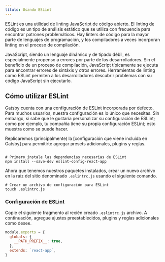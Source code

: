 ```yaml
---
título: Usando ESLint
---
```


ESLint es una utilidad de linting JavaScript de código abierto. El linting de código es un tipo de análisis estático que se utiliza con frecuencia para encontrar patrones problemáticos. Hay linters de código para la mayor parte de lenguajes de programación, y los compiladores a veces incorporan linting en el proceso de compilación.

JavaScript, siendo un lenguaje dinámico y de tipado débil, es especialmente propenso a errores por parte de los desarrolladores. Sin el beneficio de un proceso de compilación, JavaScript típicamente se ejecuta para encontrar errores de sintáxis y otros errores. Herramientas de linting como ESLint permiten a los desarrolladores descubrir problemas con su código JavaScript sin ejecutarlo.

## Cómo utilizar ESLint

Gatsby cuenta con una configuración de ESLint incorporada por defecto. Para muchos usuarios, nuestra configuración es lo único que necesitas. Sin embargo, si sabe que le gustaría personalizar su configuración de ESLint; como por ejemplo, tu compañía tiene su propia configuración ESLint; esto muestra como se puede hacer.

Replicaremos (principalmente) la [configuración que viene incluida en Gatsby] para permitirte agregar presets adicionales, plugins y reglas.

```shell

# Primero instale las dependencias necesarias de ESLint
npm install --save-dev eslint-config-react-app
```

Ahora que tenemos nuestros paquetes instalados, crear un nuevo archivo en la raíz del sitio denominado `.eslintrc.js` usando el siguiente comando.

```shell
# Crear un archivo de configuración para ESLint
touch .eslintrc.js
```

### Configuración de ESLint

Copie el siguiente fragmento al recién creado `.eslintrc.js` archivo. A continuación, agregue ajustes preestablecidos, plugins y reglas adicionales como desee.

```js:title=.eslintrc.js
module.exports = {
  globals: {
    __PATH_PREFIX__: true,
  },
  extends: `react-app`,
}
```
